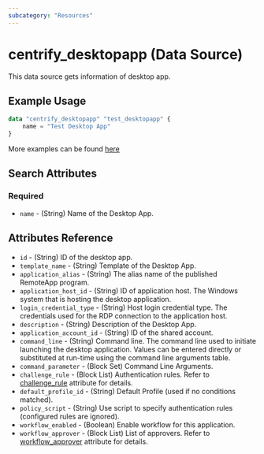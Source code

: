 ```yaml
---
subcategory: "Resources"
---
```


# centrify_desktopapp (Data Source)

This data source gets information of desktop app.

## Example Usage

```terraform
data "centrify_desktopapp" "test_desktopapp" {
    name = "Test Desktop App"
}
```

More examples can be found [here](https://github.com/marcozj/terraform-provider-centrify/tree/main/examples/centrify_desktopapp)

## Search Attributes

### Required

- `name` - (String) Name of the Desktop App.

## Attributes Reference

- `id` - (String) ID of the desktop app.
- `template_name` - (String) Template of the Desktop App.
- `application_alias` - (String) The alias name of the published RemoteApp program.
- `application_host_id` - (String) ID of application host. The Windows system that is hosting the desktop application.
- `login_credential_type` - (String) Host login credential type. The credentials used for the RDP connection to the application host.
- `description` - (String) Description of the Desktop App.
- `application_account_id` - (String) ID of the shared account.
- `command_line` - (String) Command line. The command line used to initiate launching the desktop application. Values can be entered directly or substituted at run-time using the command line arguments table.
- `command_parameter` - (Block Set) Command Line Arguments.
- `challenge_rule` - (Block List) Authentication rules. Refer to [challenge_rule](./attribute_challengerule.md) attribute for details.
- `default_profile_id` - (String) Default Profile (used if no conditions matched).
- `policy_script` - (String) Use script to specify authentication rules (configured rules are ignored).
- `workflow_enabled` - (Boolean) Enable workflow for this application.
- `workflow_approver` - (Block List) List of approvers. Refer to [workflow_approver](./attribute_workflow_approver.md) attribute for details.
